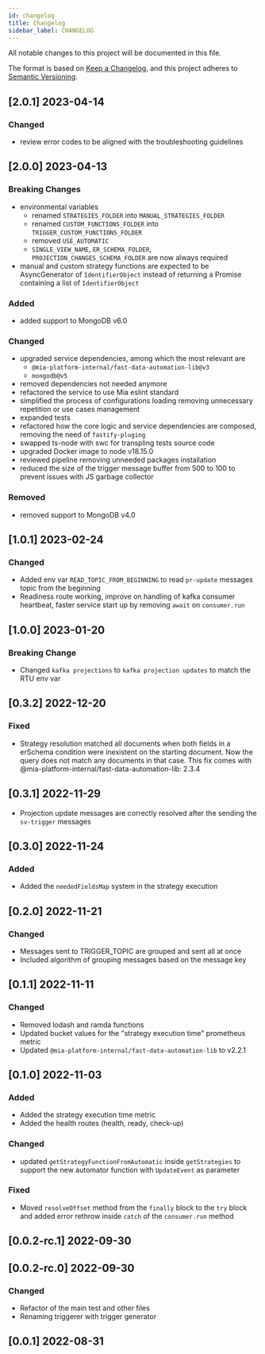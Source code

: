 ```yaml
---
id: changelog
title: Changelog
sidebar_label: CHANGELOG
---
```

All notable changes to this project will be documented in this file.

The format is based on [Keep a Changelog](https://keepachangelog.com/en/1.0.0/),
and this project adheres to [Semantic Versioning](https://semver.org/spec/v2.0.0.html).

## [2.0.1] 2023-04-14

### Changed

- review error codes to be aligned with the troubleshooting guidelines

## [2.0.0] 2023-04-13

### Breaking Changes

- environmental variables
  - renamed `STRATEGIES_FOLDER` into `MANUAL_STRATEGIES_FOLDER` 
  - renamed `CUSTOM_FUNCTIONS_FOLDER` into `TRIGGER_CUSTOM_FUNCTIONS_FOLDER`
  - removed `USE_AUTOMATIC`
  - `SINGLE_VIEW_NAME`, `ER_SCHEMA_FOLDER`, `PROJECTION_CHANGES_SCHEMA_FOLDER` are now always required
- manual and custom strategy functions are expected to be AsyncGenerator of `IdentifierObject` instead of
returning a Promise containing a list of `IdentifierObject`

### Added

- added support to MongoDB v6.0

### Changed

- upgraded service dependencies, among which the most relevant are
  - `@mia-platform-internal/fast-data-automation-lib@v3`
  - `mongodb@v5`
- removed dependencies not needed anymore
- refactored the service to use Mia eslint standard
- simplified the process of configurations loading removing unnecessary repetition or use cases management
- expanded tests
- refactored how the core logic and service dependencies are composed, removing the need of `fastify-pluging`
- swapped ts-node with swc for transpling tests source code
- upgraded Docker image to node v18.15.0
- reviewed pipeline removing unneeded packages installation
- reduced the size of the trigger message buffer from 500 to 100 to prevent issues with JS garbage collector

### Removed

- removed support to MongoDB v4.0

## [1.0.1] 2023-02-24

### Changed

- Added env var `READ_TOPIC_FROM_BEGINNING` to read `pr-update` messages topic from the beginning
- Readiness route working, improve on handling of kafka consumer heartbeat, faster service start up by removing `await` on `consumer.run`

## [1.0.0] 2023-01-20

### Breaking Change

- Changed `kafka projections` to `kafka projection updates` to match the RTU env var

## [0.3.2] 2022-12-20

### Fixed

- Strategy resolution matched all documents when both fields in a erSchema condition were inexistent on the starting document. Now the query does not match any documents in that case. This fix comes with @mia-platform-internal/fast-data-automation-lib: 2.3.4

## [0.3.1] 2022-11-29

- Projection update messages are correctly resolved after the sending the `sv-trigger` messages 

## [0.3.0] 2022-11-24

### Added

- Added the `neededFieldsMap` system in the strategy execution

## [0.2.0] 2022-11-21

### Changed

- Messages sent to TRIGGER_TOPIC are grouped and sent all at once
- Included algorithm of grouping messages based on the message key

## [0.1.1] 2022-11-11

### Changed

- Removed lodash and ramda functions
- Updated bucket values for the "strategy execution time" prometheus metric
- Updated `@mia-platform-internal/fast-data-automation-lib` to v2.2.1

## [0.1.0] 2022-11-03

### Added

- Added the strategy execution time metric
- Added the health routes (health, ready, check-up)

### Changed

- updated `getStrategyFunctionFromAutomatic` inside `getStrategies` to support the new automator function with `UpdateEvent` as parameter

### Fixed

- Moved `resolveOffset` method from the `finally` block to the `try` block and added error rethrow inside `catch` of the `consumer.run` method

## [0.0.2-rc.1] 2022-09-30

## [0.0.2-rc.0] 2022-09-30
### Changed

- Refactor of the main test and other files
- Renaming triggerer with trigger generator

## [0.0.1] 2022-08-31
